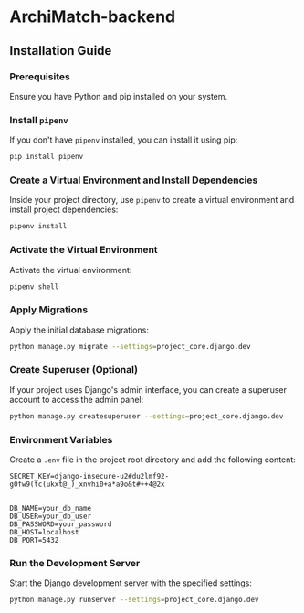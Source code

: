 # ArchiMatch-backend


## Installation Guide


### Prerequisites
Ensure you have Python and pip installed on your system.


### Install `pipenv`
If you don't have `pipenv` installed, you can install it using pip:
```sh
pip install pipenv
```


### Create a Virtual Environment and Install Dependencies
Inside your project directory, use `pipenv` to create a virtual environment and install project dependencies:
```sh
pipenv install
```


### Activate the Virtual Environment
Activate the virtual environment:
```sh
pipenv shell
```


### Apply Migrations
Apply the initial database migrations:
```sh
python manage.py migrate --settings=project_core.django.dev
```


### Create Superuser (Optional)
If your project uses Django's admin interface, you can create a superuser account to access the admin panel:
```sh
python manage.py createsuperuser --settings=project_core.django.dev
```


### Environment Variables
Create a `.env` file in the project root directory and add the following content:
```env
SECRET_KEY=django-insecure-u2#du2lmf92-g0fw9(tc(ukxt@_)_xnvhi0+a*a9o&t#++4@2x


DB_NAME=your_db_name
DB_USER=your_db_user
DB_PASSWORD=your_password
DB_HOST=localhost
DB_PORT=5432
```


### Run the Development Server
Start the Django development server with the specified settings:
```sh
python manage.py runserver --settings=project_core.django.dev
```
